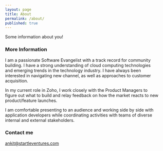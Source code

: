 ```yaml
---
layout: page
title: About
permalink: /about/
published: true
---
```


Some information about you!

### More Information

I am a passionate Software Evangelist with a track record for community building. 
I have a strong understanding of cloud computing technologies and emerging trends in the technology industry. I have always been interested in navigating new channel, as well as approaches to customer acquisition. 

In my current role in Zoho, I work closely with the Product Managers to figure out what to build and relay feedback on how the market reacts to new product/feature launches. 

I am comfortable presenting to an audience and working side by side with application developers while coordinating activities with teams of diverse internal and external stakeholders.

### Contact me

[ankit@startleventures.com](mailto:email@domain.com)
